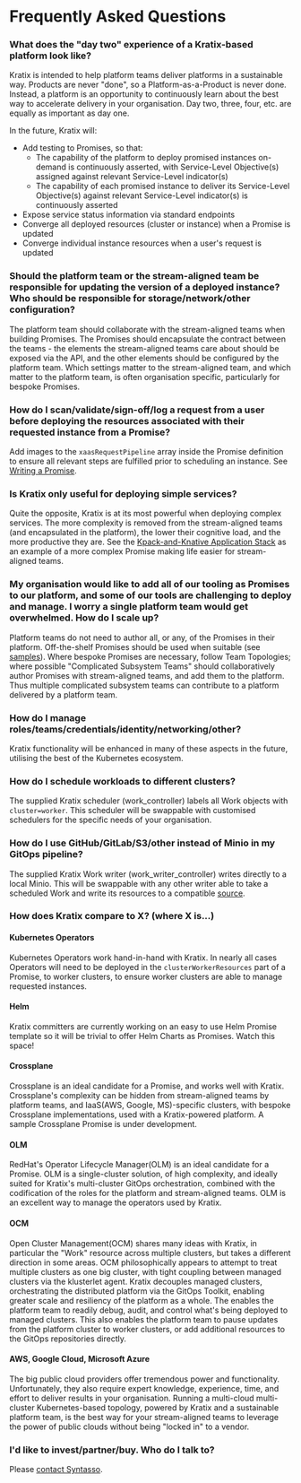 # Frequently Asked Questions

### What does the "day two" experience of a Kratix-based platform look like?

Kratix is intended to help platform teams deliver platforms in a sustainable way. Products are never "done", so a Platform-as-a-Product is never done. Instead, a platform is an opportunity to continuously learn about the best way to accelerate delivery in your organisation. Day two, three, four, etc. are equally as important as day one.

In the future, Kratix will:
- Add testing to Promises, so that:
    - The capability of the platform to deploy promised instances on-demand is continuously asserted, with Service-Level Objective(s) assigned against relevant Service-Level indicator(s)
    - The capability of each promised instance to deliver its Service-Level Objective(s) against relevant Service-Level indicator(s) is continuously asserted
- Expose service status information via standard endpoints
- Converge all deployed resources (cluster or instance) when a Promise is updated
- Converge individual instance resources when a user's request is updated

### Should the platform team or the stream-aligned team be responsible for updating the version of a deployed instance? Who should be responsible for storage/network/other configuration?

The platform team should collaborate with the stream-aligned teams when building Promises. The Promises should encapsulate the contract between the teams - the elements the stream-aligned teams care about should be exposed via the API, and the other elements should be configured by the platform team. Which settings matter to the stream-aligned team, and which matter to the platform team, is often organisation specific, particularly for bespoke Promises.

### How do I scan/validate/sign-off/log a request from a user before deploying the resources associated with their requested instance from a Promise?

Add images to the `xaasRequestPipeline` array inside the Promise definition to ensure all relevant steps are fulfilled prior to scheduling an instance. See [Writing a Promise](writing-a-promise.md).

### Is Kratix only useful for deploying simple services?

Quite the opposite, Kratix is at its most powerful when deploying complex services. The more complexity is removed from the stream-aligned teams (and encapsulated in the platform), the lower their cognitive load, and the more productive they are. See the [Kpack-and-Knative Application Stack](https://github.com/Syntasso/kratix/tree/main/samples/appstack) as an example of a more complex Promise making life easier for stream-aligned teams.

### My organisation would like to add all of our tooling as Promises to our platform, and some of our tools are challenging to deploy and manage. I worry a single platform team would get overwhelmed. How do I scale up?

Platform teams do not need to author all, or any, of the Promises in their platform. Off-the-shelf Promises should be used when suitable (see [samples](../samples)). Where bespoke Promises are necessary, follow Team Topologies; where possible "Complicated Subsystem Teams" should collaboratively author Promises with stream-aligned teams, and add them to the platform. Thus multiple complicated subsystem teams can contribute to a platform delivered by a platform team.

### How do I manage roles/teams/credentials/identity/networking/other?

Kratix functionality will be enhanced in many of these aspects in the future, utilising the best of the Kubernetes ecosystem.

### How do I schedule workloads to different clusters?

The supplied Kratix scheduler (work_controller) labels all Work objects with `cluster=worker`. This scheduler will be swappable with customised schedulers for the specific needs of your organisation.

### How do I use GitHub/GitLab/S3/other instead of Minio in my GitOps pipeline?

The supplied Kratix Work writer (work_writer_controller) writes directly to a local Minio. This will be swappable with any other writer able to take a scheduled Work and write its resources to a compatible [source](https://fluxcd.io/docs/components/source/).

### How does Kratix compare to X? (where X is...)

#### Kubernetes Operators

Kubernetes Operators work hand-in-hand with Kratix. In nearly all cases Operators will need to be deployed in the `clusterWorkerResources` part of a Promise, to worker clusters, to ensure worker clusters are able to manage requested instances.

#### Helm

Kratix committers are currently working on an easy to use Helm Promise template so it will be trivial to offer Helm Charts as Promises. Watch this space!

#### Crossplane

Crossplane is an ideal candidate for a Promise, and works well with Kratix. Crossplane's complexity can be hidden from stream-aligned teams by platform teams, and IaaS(AWS, Google, MS)-specific clusters, with bespoke Crossplane implementations, used with a Kratix-powered platform. A sample Crossplane Promise is under development.

#### OLM

RedHat's Operator Lifecycle Manager(OLM) is an ideal candidate for a Promise. OLM is a single-cluster solution, of high complexity, and ideally suited for Kratix's multi-cluster GitOps orchestration, combined with the codification of the roles for the platform and stream-aligned teams. OLM is an excellent way to manage the operators used by Kratix.

#### OCM

Open Cluster Management(OCM) shares many ideas with Kratix, in particular the "Work" resource across multiple clusters, but takes a different direction in some areas. OCM philosophically appears to attempt to treat multiple clusters as one big cluster, with tight coupling between managed clusters via the klusterlet agent. Kratix decouples managed clusters, orchestrating the distributed platform via the GitOps Toolkit, enabling greater scale and resiliency of the platform as a whole. The enables the platform team to readily debug, audit, and control what's being deployed to managed clusters. This also enables the platform team to pause updates from the platform cluster to worker clusters, or add additional resources to the GitOps repositories directly.

#### AWS, Google Cloud, Microsoft Azure

The big public cloud providers offer tremendous power and functionality. Unfortunately, they also require expert knowledge, experience, time, and effort to deliver results in your organisation. Running a multi-cloud multi-cluster Kubernetes-based topology, powered by Kratix and a sustainable platform team, is the best way for your stream-aligned teams to leverage the power of public clouds without being "locked in" to a vendor.

### I'd like to invest/partner/buy. Who do I talk to?

Please [contact Syntasso](mailto:hello@syntasso.io?subject=Kratix%20Enquiry).
